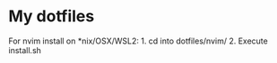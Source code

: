 # My dotfiles

For nvim install on *nix/OSX/WSL2:
    1. cd into dotfiles/nvim/
    2. Execute install.sh


